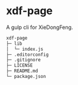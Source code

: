 # xdf-page

A gulp cli for XieDongFeng.

```bash
xdf-page
├─ lib
│  └─ index.js
├─ .editorconfig
├─ .gitignore
├─ LICENSE
├─ README.md
└─ package.json
```
